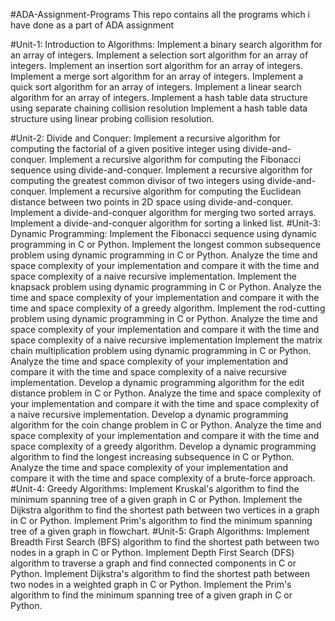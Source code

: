 #ADA-Assignment-Programs
This repo contains all the programs which i have done as a part of ADA assignment

#Unit-1: Introduction to Algorithms:
Implement a binary search algorithm for an array of integers.
Implement a selection sort algorithm for an array of integers.
Implement an insertion sort algorithm for an array of integers.
Implement a merge sort algorithm for an array of integers.
Implement a quick sort algorithm for an array of integers.
Implement a linear search algorithm for an array of integers.
Implement a hash table data structure using separate chaining collision resolution
Implement a hash table data structure using linear probing collision resolution.


 #Unit-2: Divide and Conquer:
Implement a recursive algorithm for computing the factorial of a given positive integer using divide-and-conquer.
Implement a recursive algorithm for computing the Fibonacci sequence using divide-and-conquer.
Implement a recursive algorithm for computing the greatest common divisor of two integers using divide-and-conquer.
Implement a recursive algorithm for computing the Euclidean distance between two points in 2D space using divide-and-conquer.
Implement a divide-and-conquer algorithm for merging two sorted arrays.
Implement a divide-and-conquer algorithm for sorting a linked list.
 #Unit-3: Dynamic Programming:
Implement the Fibonacci sequence using dynamic programming in C or Python.
Implement the longest common subsequence problem using dynamic programming in C or Python. Analyze the time and space complexity of your implementation and compare it with the time and space complexity of a naive recursive implementation.
Implement the knapsack problem using dynamic programming in C or Python. Analyze the time and space complexity of your implementation and compare it with the time and space complexity of a greedy algorithm.
Implement the rod-cutting problem using dynamic programming in C or Python. Analyze the time and space complexity of your implementation and compare it with the time and space complexity of a naive recursive implementation
Implement the matrix chain multiplication problem using dynamic programming in C or Python. Analyze the time and space complexity of your implementation and compare it with the time and space complexity of a naive recursive implementation.
Develop a dynamic programming algorithm for the edit distance problem in C or Python. Analyze the time and space complexity of your implementation and compare it with the time and space complexity of a naive recursive implementation.
Develop a dynamic programming algorithm for the coin change problem in C or Python. Analyze the time and space complexity of your implementation and compare it with the time and space complexity of a greedy algorithm.
Develop a dynamic programming algorithm to find the longest increasing subsequence in C or Python. Analyze the time and space complexity of your implementation and compare it with the time and space complexity of a brute-force approach.
#Unit-4: Greedy Algorithms:
Implement Kruskal's algorithm to find the minimum spanning tree of a given graph in C or Python.
Implement the Dijkstra algorithm to find the shortest path between two vertices in a graph in C or Python.
Implement Prim's algorithm to find the minimum spanning tree of a given graph in flowchart.
#Unit-5: Graph Algorithms:
Implement Breadth First Search (BFS) algorithm to find the shortest path between two nodes in a graph in C or Python.
Implement Depth First Search (DFS) algorithm to traverse a graph and find connected components in C or Python.
Implement Dijkstra's algorithm to find the shortest path between two nodes in a weighted graph in C or Python.
Implement the Prim's algorithm to find the minimum spanning tree of a given graph in C or Python.
